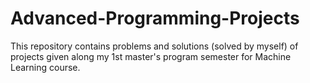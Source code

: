 # Advanced-Programming-Projects
This repository contains problems and solutions (solved by myself) of projects given along my 1st master's program semester for Machine Learning course.
